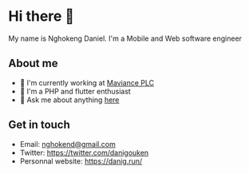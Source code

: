 # Hi there :wave:

My name is Nghokeng Daniel. I'm a Mobile and Web software engineer 

## About me

- 💼 I'm currently working at [Maviance PLC](https://www.maviance.com/)
- 🏫 I'm a PHP and flutter enthusiast
- 💬 Ask me about anything [here](https://github.com/dani-gouken/dani-gouken/issues)

## Get in touch

- Email: nghokend@gmail.com
- Twitter: https://twitter.com/danigouken
- Personnal website: https://danig.run/
